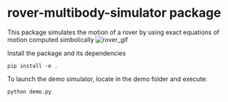 # rover-multibody-simulator package
This package simulates the motion of a rover by using exact equations of motion computed simbolically
![rover_gif](https://user-images.githubusercontent.com/70321193/112718941-6d31a080-8ef6-11eb-9c1a-13c8428d5094.gif)

Install the package and its dependencies
```
pip install -e .
```

To launch the demo simulator, locate in the demo folder and execute:
```
python demo.py
```
